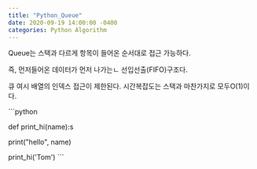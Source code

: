 ```yaml
---
title: "Python_Queue"
date: 2020-09-19 14:00:00 -0400
categories: Python Algorithm
---
```

Queue는 스택과 다르게 항목이 들어온 순서대로 접근 가능하다. 

즉, 먼저들어온 데이터가 먼저 나가는ㄴ 선입선출(FIFO)구조다.

큐 여시 배열의 인덱스 접근이 제한된다. 시간복잡도는 스택과 마찬가지로 모두O(1)이다. 



​```python

def print_hi(name):s

  print("hello", name)
  
  print_hi('Tom')
​```


[jekyll-docs]: https://jekyllrb.com/docs/home
[jekyll-gh]:   https://github.com/jekyll/jekyll
[jekyll-talk]: https://talk.jekyllrb.com/
